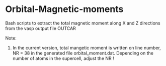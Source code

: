 # Orbital-Magnetic-moments
Bash scripts to extract the total magnetic moment along X and Z directions from the vasp output file OUTCAR

Note: 
1. In the current version, total mangetic moment is written on line number, NR =  38 in the generated file orbital_moment.dat. Depending on the number of atoms in the supercell, adjust the NR !


